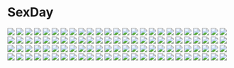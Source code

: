 # SexDay
![](https://konachan.com/image/494a60fb3ebb356d472cc8ad6a01d729/Konachan.com%20-%20172688%20bloomers%20book%20bow%20braids%20cirno%20demon%20dress%20fairy%20group%20hat%20headdress%20koakuma%20leaves%20maid%20nude%20red_eyes%20rumia%20topless%20touhou%20vampire%20water%20wings.jpg)
![](https://konachan.com/jpeg/43825aaf7ff6dd0a09c42f4625b3f5b0/Konachan.com%20-%20206149%20anthropomorphism%20barefoot%20blush%20cameltoe%20cat_smile%20i-58_%28kancolle%29%20panty_pull%20pink_eyes%20pink_hair%20school_swimsuit%20short_hair%20swimsuit%20white%20yukisan.jpg)
![](https://konachan.com/jpeg/7e3a06405b781c5bf0a6001ae7aaf5b5/Konachan.com%20-%20286298%20black_hair%20blush%20breasts%20cropped%20megumin%20navel%20nipples%20nude%20phone%20pussy%20red_eyes%20shirousa%20short_hair%20uncensored.jpg)
![](https://konachan.com/image/89c99f20a9fe66f41a2d735d05bd42d8/Konachan.com%20-%20297280%202girls%20blonde_hair%20blush%20coca_cola%20demon%20drink%20fang%20horns%20kneehighs%20leotard%20long_hair%20navel%20purple_eyes%20see_through%20short_hair%20tattoo%20yellow_eyes.jpg)
![](https://konachan.com/image/4b6688f84d0522e4172d877926713b02/Konachan.com%20-%20170590%20animal%20bat%20blonde_hair%20bow%20bushi_j%20fang%20flandre_scarlet%20hat%20moon%20ponytail%20red_eyes%20ribbons%20short_hair%20skirt%20touhou%20vampire%20weapon%20wings.jpg)
![](https://konachan.com/jpeg/6960f87b6ad0b9d28b738d6fd60ddfea/Konachan.com%20-%20172163%20aliasing%20bikini%20blonde_hair%20blush%20boots%20cosplay%20crossover%20gloves%20green_eyes%20headband%20k-on%21%20long_hair%20skirt%20swimsuit%20thighhighs%20watanore%20white.jpg)
![](https://konachan.com/jpeg/944d80a389d5df13aea536ad35522330/Konachan.com%20-%20238142%202girls%20bow%20braids%20brown_eyes%20cropped%20green_hair%20kagematsuri%20long_hair%20original%20phone%20red_eyes%20school_uniform%20skirt%20twintails%20wink.jpg)
![](https://konachan.com/jpeg/08d107d904e624ffc4edb45d2870b369/Konachan.com%20-%20189625%20animal_ears%20blue_hair%20braids%20building%20butterfly%20catgirl%20kaenbyou_rin%20long_hair%20pink_eyes%20pink_hair%20red_hair%20short_hair%20tail%20touhou%20wings%20wink.jpg)
![](https://konachan.com/image/070e986acf3c3c15927f99318904c617/Konachan.com%20-%20156254%20animal_ears%20catgirl%20dress%20flowers%20hat%20kaenbyou_rin%20komeiji_koishi%20komeiji_satori%20petals%20purple_hair%20reiuji_utsuho%20saberiii%20touhou%20wings.jpg)
![](https://konachan.com/image/98f5bbda44020a8f9eb4cd150555d6c5/Konachan.com%20-%20251790%20bodysuit%20jay_zhang%20long_hair%20neon_genesis_evangelion%20orange_hair%20soryu_asuka_langley.jpg)
![](https://konachan.com/jpeg/49e82e4fdb8ab2f00188f9c0f25579e0/Konachan.com%20-%20187573%20aimai_renai%20ass%20bed%20black_hair%20blonde_hair%20blush%20breasts%20censored%20cum%20game_cg%20long_hair%20nude%20penis%20saeki_emi%20saeki_minami%20satofuji_masato.jpg)
![](https://konachan.com/image/aab0eba6f687fda529f5303b75426533/Konachan.com%20-%208192%20dogs%3A_bullets_%26_carnage%20haine_rammsteiner%20miwa_shirow.jpg)
![](https://konachan.com/jpeg/4f9e91f33044ac1ad09db466915c33fc/Konachan.com%20-%20247542%20apron%20blindfold%20blonde_hair%20blush%20book%20bow%20braids%20breasts%20doll%20dress%20drink%20headband%20hourai%20long_hair%20meng_ziya%20nipples%20no_bra%20short_hair%20touhou%20yuri.jpg)
![](https://konachan.com/jpeg/4b91f13c776e252dc9ad203a5336e0b0/Konachan.com%20-%20164410%20blonde_hair%20long_hair%20sakura-sou_no_pet_na_kanojo%20school_uniform%20shiina_mashiro%20yellow_eyes.jpg)
![](https://konachan.com/image/23fbcb91d74f9e49a8371205cf7c909e/Konachan.com%20-%2063172%20kaito%20male%20meiko%20vocaloid.jpg)
![](https://konachan.com/image/17a92beb4559c7d4d4b29a1be99705c9/Konachan.com%20-%2018767%20carnelian%20tagme%20wings.jpg)
![](https://konachan.com/jpeg/d766c0bec11687232013062695f2d3c3/Konachan.com%20-%20298585%20group%20hatsune_miku%20kagamine_len%20kagamine_rin%20long_hair%20male%20megurine_luka%20pantyhose%20saihate%20short_hair%20thighhighs%20twintails%20vocaloid.jpg)
![](https://konachan.com/image/06b6a4ac41bb01526ea5d0a1b3922737/Konachan.com%20-%2071827%20air_gear%20sumeragi_kururu.jpg)
![](https://konachan.com/jpeg/40338b5b38830665a75cce0961d36879/Konachan.com%20-%2098788%20amakusa_tobari%20bed%20blush%20breasts%20canvas_4%20game_cg%20hitose_satsuki%20nipples%20panties%20underwear.jpg)
![](https://konachan.com/image/42ef05986debe136515e1afed9c7ad95/Konachan.com%20-%20262625%20bicycle%20bike_shorts%20gloves%20hitomi_kazuya%20male%20original%20pink_hair%20shorts%20skintight%20watermark.jpg)
![](https://konachan.com/jpeg/e794ab2fb851b71efdeb9c585b457835/Konachan.com%20-%20145062%20blue_hair%20blush%20bow%20favorite%20game_cg%20japanese_clothes%20moon%20night%20ribbons%20shida_kazuhiro%20shikishima_kyou%20short_hair%20skirt%20stars%20yellow_eyes.jpg)
![](https://konachan.com/image/de01af2021ccfa75cead3529e4ad6367/Konachan.com%20-%2022065%20akira_e_ferrari%20amano_kozue%20aria.jpg)
![](https://konachan.com/image/e5de49f18e95232699a1b80355ceb3a2/Konachan.com%20-%2023266%20animal%20animal_ears%20cat%20catgirl%20goto_p%20hazuki%20tsukuyomi_moon_phase.jpg)
![](https://konachan.com/image/e6ca12e562b07500971a41607fca3c67/Konachan.com%20-%20176015%20akihira_fujinohara%20boogiepop%20boogiepop_phantom%20brown_eyes%20brown_hair%20chain%20hat%20long_hair.jpg)
![](https://konachan.com/image/679f990276f4e6fc4ca6eec2b03accf3/Konachan.com%20-%20137902%20barefoot%20clouds%20flowers%20long_hair%20lyricism3710%20original%20rubber_duck%20ruins%20sunset%20train%20umbrella%20water.jpg)
![](https://konachan.com/jpeg/95c9dfcb90a5c4dabb549b7ae64c78d8/Konachan.com%20-%20247516%20aliasing%20animal_ears%20bow%20brown_hair%20headband%20long_hair%20original%20red_eyes%20usagino_suzu.jpg)
![](https://konachan.com/jpeg/8da7f6e3e115824909804805337e07dc/Konachan.com%20-%2037800%20animal%20arthur_%28code_geass%29%20cat%20code_geass%20transparent.jpg)
![](https://konachan.com/image/48810a8a88a740c0f7af2e3b4097be27/Konachan.com%20-%2073229%20shinkyoku_soukai_polyphonica.jpg)
![](https://konachan.com/image/387cdf93e145a8214169f4bf99b1c4c0/Konachan.com%20-%20204136%20animal%20cat%20hoodie%20jpeg_artifacts%20scenic%20sky%20sunakumo%20sunset.jpg)
![](https://konachan.com/image/d9e8f53d80e0ebce8f1b828d06514e7c/Konachan.com%20-%2052169%20aoba_tsugumi%20kannagi_crazy_shrine_maidens%20nagi%20zange.jpg)
![](https://konachan.com/jpeg/85f4def265599cc393babd69a1efe543/Konachan.com%20-%20147203%20akiyoshi_nekoko%20blush%20breasts%20game_cg%20koiiro_marriage%20marmalade%20nipples%20panties%20pink_hair%20sasorigatame%20striped_panties%20twintails%20underwear%20wet.jpg)
![](https://konachan.com/jpeg/1e501936b915f0c6e9d2b6b504f9a42d/Konachan.com%20-%20112010%20amakura%20bed%20bike_shorts%20blush%20brown_hair%20game_cg%20root_nuko%20shorts%20worlds_and_world%27s_end%20yashiro_suzu.jpg)
![](https://konachan.com/image/5fa0ab9a546b13f0cbaa8efb40722790/Konachan.com%20-%20238360%20aruciii%20breasts%20flowers%20gray_hair%20jpeg_artifacts%20loli%20long_hair%20nipples%20no_bra%20original%20ribbons%20shirt_lift%20twintails%20underboob.jpg)
![](https://konachan.com/jpeg/17972a06b1e7b83260ab73c3004e973d/Konachan.com%20-%2035203%20garden_%28galge%29.jpg)
![](https://konachan.com/image/edc50e37b9a773492943b82d6e06b4cf/Konachan.com%20-%2065684%20blonde_hair%20brown_hair%20green_hair%20hakurei_reimu%20hat%20kirisame_marisa%20kochiya_sanae%20long_hair%20mask%20miko%20parody%20red_eyes%20ribbons%20touhou%20witch%20yellow_eyes.jpg)
![](https://konachan.com/image/cd6c3819c2e938cceed70589e00ba502/Konachan.com%20-%2051916%20alice_%28pandora_hearts%29%20pandora_hearts%20sleeping.jpg)
![](https://konachan.com/image/713acb40b04cd3c1f90e60a6d5194220/Konachan.com%20-%2060954%20blue%20hatsune_miku%20refeia%20vocaloid.jpg)
![](https://konachan.com/image/dd487a7325c07172204c9f6f598bf210/Konachan.com%20-%20205253%202girls%20blonde_hair%20flowers%20green_eyes%20headband%20moriya_suwako%20orange_eyes%20red_hair%20short_hair%20skirt%20touhou%20wataichi_meko%20yasaka_kanako.jpg)
![](https://konachan.com/image/b41fe61414eb161f018fe7f89b10d727/Konachan.com%20-%2040030%20cherry_blossoms%20flowers%20galge.com%20green_hair%20japanese_clothes%20logo%20loli%20tagme%20tagme_%28artist%29.jpg)
![](https://konachan.com/image/36474c3467d8a1a90cafd51916b565da/Konachan.com%20-%2015044%20ensemble%20haritama_hiroki%20terada_wakaba.jpg)
![](https://konachan.com/image/eb9612fe5de862135eef379f3dadb5e7/Konachan.com%20-%20299170%2096neko%20all_male%20amatsuki_%28nico_nico_singer%29%20hassan_%28sink916%29%20male%20nico_nico_singer%20trap.jpg)
![](https://konachan.com/jpeg/d8d9701af9234085643a98e61b7b6113/Konachan.com%20-%20209050%20brown_hair%20dress%20green_eyes%20optical-core%20original%20summer_dress%20sunset%20watermark.jpg)
![](https://konachan.com/jpeg/06d32868c8a98c5816560cf6c6707751/Konachan.com%20-%2078910%20animal_ears%20bike_shorts%20blue_eyes%20cat_smile%20clouds%20flowers%20grass%20kenntairui%20shorts%20sky%20tail%20white_hair%20wings.jpg)
![](https://konachan.com/image/3aa32cbc10919eb540dd1c6ca6630630/Konachan.com%20-%2077948%20bandaid%20barefoot%20bloomers%20bra%20breasts%20catgirl%20chen%20foxgirl%20garter%20loli%20nipples%20nude%20panties%20shima_tiyo%20tail%20topless%20touhou%20underwear%20yakumo_ran.jpg)
![](https://konachan.com/image/5df31b2b8992d2eacaa191432ac8c8c9/Konachan.com%20-%20250550%20aqua_eyes%20blonde_hair%20bow%20building%20city%20dress%20headband%20kneehighs%20lolita_fashion%20long_hair%20original%20ra-bit%20spear%20weapon.jpg)
![](https://konachan.com/jpeg/47773ea612c5b2665b90ebb3e6575e27/Konachan.com%20-%20294831%20black_hair%20blue_eyes%20blush%20breasts%20cameltoe%20chelsea_soft%20game_cg%20long_hair%20miyasaka_nako%20panties%20pussy_juice%20sorakoi%20spread_legs%20thighhighs%20underwear.jpg)
![](https://konachan.com/jpeg/87c5b8a64dc356b4ac86dd567a58fc58/Konachan.com%20-%20225431%20ass%20barefoot%20blue_eyes%20blush%20braids%20breasts%20cleavage%20dark_skin%20dress%20flowers%20gray_hair%20group%20long_hair%20no_bra%20ponytail%20skintight%20tan_lines%20waifu2x.jpg)
![](https://konachan.com/image/fb081d8d4c1d1c609615d45876783c0c/Konachan.com%20-%20235698%20animal%20blush%20nobody%20original%20polychromatic%20white%20yutaka_kana.jpg)
![](https://konachan.com/jpeg/cd8b5f85c6cc556c9a95a2297987d09b/Konachan.com%20-%20139973%20blush%20fang%20flandre_scarlet%20riichu%20touhou.jpg)
![](https://konachan.com/image/53619c4c86e99f77f2572ca89c33d015/Konachan.com%20-%2030976%20green_eyes%20jinki_extend%20kousaka_minami%20kousaka_rui%20purple_eyes%20tsuzaki_aoba.jpg)
![](https://konachan.com/image/f1b2a18bf648a1a84be5df0c8cf18790/Konachan.com%20-%20220654%20all_male%20bed%20black_hair%20condom%20cum%20kirigaya_kazuto%20long_hair%20male%20nude%20qiong_sheng%20sword_art_online%20trap%20yellow_eyes.jpg)
![](https://konachan.com/image/0fc78ea14c07617a89d05d41670a98da/Konachan.com%20-%20188106%20ass%20blonde_hair%20bondage%20breasts%20charlotte_dunois%20cum%20eyepatch%20gray_hair%20infinite_stratos%20laura_bodewig%20necklace%20nipples%20yasuomi.jpg)
![](https://konachan.com/jpeg/9e930deb9bd45e78e044c32f1bd62807/Konachan.com%20-%20119223%20bed%20black_hair%20breast_grab%20breasts%20censored%20game_cg%20ino%20navel%20nipples%20nude%20penis%20pussy%20sex%20sister_scheme_2%20yanagawa_misaki.jpg)
![](https://konachan.com/jpeg/25261aa2fbcd1809defb393e11376f93/Konachan.com%20-%20176712%20amagai_yukino%20ass%20blue_eyes%20bra%20brown_hair%20candysoft%20game_cg%20gym_uniform%20short_hair%20tsushima_hakari%20tsuyokiss_next%20underwear.jpg)
![](https://konachan.com/image/4b0d9d09e8ab0da8d1d05476fb85cfa9/Konachan.com%20-%20246112%20brown_hair%20deemo%20dress%20flowers%20girl_%28deemo%29%20long_hair%20wings%20yi_%28sad55566777%29.jpg)
![](https://konachan.com/image/b2052226751df1acc58958363b37aa4e/Konachan.com%20-%20125538%20araragi_karen%20araragi_tsukihi%20black_hair%20japanese_clothes%20kouchou_%28artist%29%20monogatari_%28series%29%20nisemonogatari%20yukata.jpg)
![](https://konachan.com/image/b10763d44fd4c723bf5f919c3055125c/Konachan.com%20-%2078049%20all_male%20close%20code_geass%20godees%20lelouch_lamperouge%20male%20monochrome.jpg)
![](https://konachan.com/image/6c0458a50455071c686f5577b4ec4fbc/Konachan.com%20-%2077328%20blue_eyes%20blue_hair%20candy%20chocolate%20earmuffs%20food%20gloves%20headphones%20madobe_nanami%20microsoft%20os-tan%20short_hair%20snow%20windows.jpg)
![](https://konachan.com/image/649fc26464324f2349c9aff40d8154c5/Konachan.com%20-%2095189%20building%20city%20fire%20gun%20robot%20weapon.jpg)
![](https://konachan.com/image/8a7a8c2beee05af8f8c2e33cc37f053f/Konachan.com%20-%20218578%20all_male%20black_hair%20chibi%20chinese_clothes%20demon%20fire%20hakutaku%20hoozuki%20horns%20japanese_clothes%20male%20necklace%20phone%20rots_real%20short_hair%20skull%20weapon.jpg)
![](https://konachan.com/image/109851e520895c41a818a1e5c37eade7/Konachan.com%20-%20137286%20blonde_hair%20blush%20favorite%20long_hair%20nipples%20no_bra%20open_shirt%20panties%20red_eyes%20ribbons%20scan%20shida_kazuhiro%20spread_legs%20thighhighs%20twintails%20underwear.jpg)
![](https://konachan.com/jpeg/4e59cd84f08d0e8cda9b646972c1ecdc/Konachan.com%20-%2043726%20pop.jpg)
![](https://konachan.com/jpeg/ca2feef2b96be1159e18cbc1711a9805/Konachan.com%20-%20102886%20clouds%20sky%20thighhighs%20toshi_%28www000wj%29%20train.jpg)
![](https://konachan.com/image/434e747fbc25d57db066a40af01923ff/Konachan.com%20-%20140309%20bou_nin%20clouds%20original%20scenic%20sky%20water.jpg)
![](https://konachan.com/image/fcb514e81c8b048c1c3441cc43bc1213/Konachan.com%20-%20298801%20ayase_eri%20group%20hoshizora_rin%20koizumi_hanayo%20kousaka_honoka%20minami_kotori%20nishikino_maki%20petals%20signed%20sonoda_umi%20toujou_nozomi%20watermark%20yazawa_nico.jpg)
![](https://konachan.com/image/ecb792295ef35d6cb822c94f9ee00b1c/Konachan.com%20-%20181566%202girls%20baseball%20doctor_k_shoujo%20hat%20hug%20infinote%20ponytail%20sport%20uniform.jpg)
![](https://konachan.com/image/63ce1862a20312febc0abe6e46a3e1f0/Konachan.com%20-%20204593%20breasts%20brown_hair%20censored%20hiroshi_wataru%20moon%20navel%20night%20nipples%20nude%20original%20penis%20pink_eyes%20pussy%20sex%20short_hair%20spread_legs.jpg)
![](https://konachan.com/jpeg/4568e10ea724e63f633f00edc9f71bc0/Konachan.com%20-%20196045%20bandage%20chama_%28painter%29%20feathers%20gloves%20hat%20mage%20magic%20mask%20necklace%20red_eyes%20shameimaru_aya%20short_hair%20staff%20touhou%20wings.jpg)
![](https://konachan.com/jpeg/f904c69787508461d81dd9e15da29021/Konachan.com%20-%20290966%20aconitea%20bed%20breasts%20choker%20dark%20game_cg%20gray_hair%20il_shi%20koichi_ai%20navel%20nipples%20no_bra%20onii-chan_asobo%20shirt_lift%20short_hair%20sleeping.jpg)
![](https://konachan.com/image/afb56568bbe1f8ae4d48b6d16ea59e4b/Konachan.com%20-%20226008%20anthropomorphism%20girls_frontline%20kar98k_%28girls_frontline%29%20mamusya%20uniform.jpg)
![](https://konachan.com/image/bc5aee2aee7646a5135c6642c216cde4/Konachan.com%20-%20113364%20tagme.jpg)
![](https://konachan.com/image/129110c8f777d6c206714985d75dd611/Konachan.com%20-%2022330%20amaduyu_tatsuki%20aquaplus%20komaki_ikuno%20komaki_manaka%20leaf%20to_heart%20to_heart_2.jpg)
![](https://konachan.com/image/e4e10ecffa5933ea9aed84bbfcfcae22/Konachan.com%20-%2065903%20gundam_seed%20mobile_suit_gundam.jpg)
![](https://konachan.com/jpeg/aceb62cdbf6c8e96f1699ad5603f4fba/Konachan.com%20-%2047723%20fullmetal_alchemist%20winry_rockbell.jpg)
![](https://konachan.com/image/56be155f178627e2085dfacce27f8ff7/Konachan.com%20-%2070285%20headphone_%2B_musume%20headphones.jpg)
![](https://konachan.com/jpeg/f883837c0b5fcd49a8bc600f0b05a0ba/Konachan.com%20-%20190363%20favorite%20no_bra%20nopan%20pointed_ears%20ruru_guno_janus_enfinus%20school_uniform%20shida_kazuhiro%20shirt_lift%20underboob%20witch%20wiz_anniversary.jpg)
![](https://konachan.com/image/b81fee8c8546d1524297f0c62df206bb/Konachan.com%20-%20293545%20anthropomorphism%20aqua_eyes%20azur_lane%20bath%20bathtub%20bubbles%20food%20fruit%20loli%20long_hair%20manjuu_%28azur_lane%29%20moonofmonster%20water%20watermelon%20white_hair.jpg)
![](https://konachan.com/jpeg/51643720f29050b4059db7dba404bc79/Konachan.com%20-%2055172%20close%20elen%20phantom_of_inferno%20transparent%20vector.jpg)
![](https://konachan.com/image/66526fc4bfe5f8a820fdb257b6a7eaae/Konachan.com%20-%2046036%20hanazono_shizuma%20maki_chitose%20minamoto_chikaru%20ootori_amane%20strawberry_panic.jpg)
![](https://konachan.com/image/c69f180ed41c39e4dddc0ed312611c57/Konachan.com%20-%20169444%20angeloswingies%20car%20gray_hair%20hatsune_miku%20long_hair%20red_eyes%20signed%20vocaloid%20zatsune_miku.jpg)
![](https://konachan.com/image/307ffaff1d9fe3fd1fa5d7b47c07fd14/Konachan.com%20-%20168913%20all_male%20animal%20bird%20blonde_hair%20blue_eyes%20clouds%20flowers%20goggles%20male%20original%20short_hair%20sky%20too_mizuguchi.jpg)
![](https://konachan.com/image/9d797ebf7793cfd5835219b30c49344d/Konachan.com%20-%2030192%202girls%20capura_lin%20hakurei_reimu%20japanese_clothes%20kirisame_marisa%20miko%20torii%20touhou%20witch.jpg)
![](https://konachan.com/jpeg/f7158a0b90f7fe93596494367ad27324/Konachan.com%20-%20222311%20aqua_eyes%20bicolored_eyes%20elbow_gloves%20gloves%20gray_hair%20original%20short_hair%20shorts%20sugi_214%20thighhighs%20weapon.jpg)
![](https://konachan.com/image/523a1da6f27bcb6e11e32325eada6643/Konachan.com%20-%2061834%20dress%20red_eyes%20remilia_scarlet%20shingo_%28missing_link%29%20touhou%20vampire%20wings.jpg)
![](https://konachan.com/image/f6ef61d066f4eac268052c479893cd0d/Konachan.com%20-%20176791%20animal_ears%20blonde_hair%20blue_eyes%20blush%20clouds%20foxgirl%20japanese_clothes%20long_hair%20mikususannda%20original%20tail%20umbrella.jpg)
![](https://konachan.com/image/e3b672e8cc448db97e3fa2fdb533bcba/Konachan.com%20-%20108826%20blonde_hair%20butterfly%20dress%20fan%20gloves%20hat%20long_hair%20purple_eyes%20shion_%28mamuring%29%20touhou%20yakumo_yukari.jpg)
![](https://konachan.com/jpeg/b6aec2d769011bdddfd1306826a94e9d/Konachan.com%20-%20144369%20black_eyes%20black_hair%20blush%20brown_hair%20elbow_gloves%20gloves%20hug%20kirigaya_kazuto%20long_hair%20n36ico%20short_hair%20sword_art_online%20yuuki_asuna.jpg)
![](https://konachan.com/image/4191cf03e452088aa70932caa769979a/Konachan.com%20-%2031964%20blonde_hair%20blue_eyes%20brown_hair%20favorite%20game_cg%20happy_margaret%21%20kokonoka%20maid%20minahase_karin%20rindou_saki%20sakura_mao.jpg)
![](https://konachan.com/image/fe2351da112260778d9543f5cda60d1f/Konachan.com%20-%20280937%20bed%20blush%20breasts%20close%20headphones%20necklace%20pink_eyes%20pink_hair%20sonico%20super_sonico%20v-mag.jpg)
![](https://konachan.com/jpeg/bc6fc07e74df28826fbcfe6b54bfde49/Konachan.com%20-%20195459%20bikini%20brown_eyes%20brown_hair%20game_cg%20haru_kiss%20long_hair%20mikoto_akemi%20shiraishi_aoi%20swimsuit.jpg)
![](https://konachan.com/jpeg/63bc87fecb1f4eabe0ea8f791beee1b1/Konachan.com%20-%2030835%20arietta%20chikotam%20game_cg%20lyrical_lyric%20marmalade.jpg)
![](https://konachan.com/jpeg/1cf2b175ae2d4b1acef9456d502fc4e7/Konachan.com%20-%20283067%20idolmaster%20jabara_tornado%20minase_iori%20nude%20signed%20water.jpg)
![](https://konachan.com/image/eabca0a0859ed0c96af14f86a6e1cebc/Konachan.com%20-%2069658%20black_rock_shooter%20blue_eyes%20chain%20hakuseki%20kuroi_mato%20scar.jpg)
![](https://konachan.com/jpeg/1cc9358e69a366f38f8966e7817c2752/Konachan.com%20-%20269515%20barefoot%20dark_skin%20elena%20rg%20street_fighter.jpg)
![](https://konachan.com/image/627cfd283cf2b5b1142f09366060b83a/Konachan.com%20-%20252879%202girls%20barefoot%20blue_eyes%20book%20bow%20brown_hair%20chibi%20dress%20glasses%20long_hair%20navel%20no_bra%20panties%20ponytail%20topless%20underboob%20underwear%20wings%20yaguo%20yuri.jpg)
![](https://konachan.com/image/3d12530aabbfed6ad8ce5e5d565d644f/Konachan.com%20-%20107791%20animal_ears%20black_hair%20flowers%20japanese_clothes%20otome_youkai_zakuro%20petals%20red%20zakuro.jpg)
![](https://konachan.com/image/c68a9825bfdd64a121f22b621077df2b/Konachan.com%20-%2048459%20crossover%20hakurei_reimu%20hatsune_miku%20japanese_clothes%20miko%20school_uniform%20suzumiya_haruhi%20suzumiya_haruhi_no_yuutsu%20touhou%20vocaloid.jpg)
![](https://konachan.com/image/38768f4297d15c907cd214fd5a3d9c4e/Konachan.com%20-%2084712%20blonde_hair%20clouds%20dress%20hat%20kneehighs%20nukunuku_%28hinataboltuko%29%20school_uniform%20sky%20touhou%20train%20umbrella%20water%20yakumo_yukari.jpg)
![](https://konachan.com/jpeg/af02f85def55405afe988c7d3a766e2f/Konachan.com%20-%20276532%20animal%20animal_ears%20breasts%20catgirl%20cleavage%20collar%20elbow_gloves%20gloves%20green_eyes%20long_hair%20mono_%28moiky%29%20navel%20purple_hair%20tail%20thighhighs.jpg)
![](https://konachan.com/jpeg/f84694ea2dd4df20abab173d3f874f19/Konachan.com%20-%20299397%20anus%20aqua_eyes%20ass%20bed%20black_hair%20blush%20breasts%20brown_hair%20censored%20dark_skin%20long_hair%20navel%20nipples%20nude%20pokemon%20ponytail%20pussy%20short_hair%20yuri.jpg)
